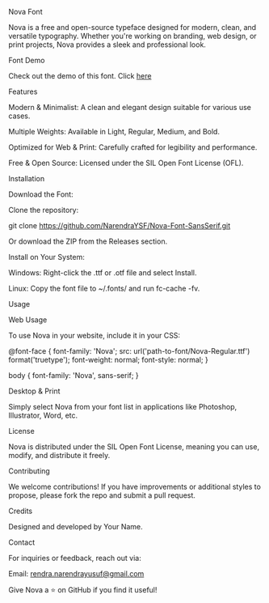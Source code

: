 Nova Font

Nova is a free and open-source typeface designed for modern, clean, and versatile typography. Whether you're working on branding, web design, or print projects, Nova provides a sleek and professional look.

Font Demo

Check out the demo of this font. Click [here](https://novafont-demo.netlify.app/)

Features

Modern & Minimalist: A clean and elegant design suitable for various use cases.

Multiple Weights: Available in Light, Regular, Medium, and Bold.

Optimized for Web & Print: Carefully crafted for legibility and performance.

Free & Open Source: Licensed under the SIL Open Font License (OFL).

Installation

Download the Font:

Clone the repository:

git clone https://github.com/NarendraYSF/Nova-Font-SansSerif.git

Or download the ZIP from the Releases section.

Install on Your System:

Windows: Right-click the .ttf or .otf file and select Install.

Linux: Copy the font file to ~/.fonts/ and run fc-cache -fv.

Usage

Web Usage

To use Nova in your website, include it in your CSS:

@font-face {
    font-family: 'Nova';
    src: url('path-to-font/Nova-Regular.ttf') format('truetype');
    font-weight: normal;
    font-style: normal;
}

body {
    font-family: 'Nova', sans-serif;
}

Desktop & Print

Simply select Nova from your font list in applications like Photoshop, Illustrator, Word, etc.

License

Nova is distributed under the SIL Open Font License, meaning you can use, modify, and distribute it freely.

Contributing

We welcome contributions! If you have improvements or additional styles to propose, please fork the repo and submit a pull request.

Credits

Designed and developed by Your Name.

Contact

For inquiries or feedback, reach out via:

Email: rendra.narendrayusuf@gmail.com

Give Nova a ⭐ on GitHub if you find it useful!
